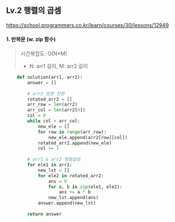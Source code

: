 ## Lv.2 행렬의 곱셈

https://school.programmers.co.kr/learn/courses/30/lessons/12949

#### 1. 반복문 (w. zip 함수)
> 시간복잡도: O(N*M)
>   -  N: arr1 길이, M: arr2 길이

```python
    def solution(arr1, arr2):
        answer = []
        
        # arr2 방향 전환
        rotated_arr2 = []
        arr_row = len(arr2)
        arr_col = len(arr2[0])
        col = 0
        while col < arr_col:
            new_ele = []
            for row in range(arr_row):
                new_ele.append(arr2[row][col])
            rotated_arr2.append(new_ele)
            col += 1
        
        # arr1 & arr2 행렬곱셈
        for ele1 in arr1:
            new_lst = []
            for ele2 in rotated_arr2:
                ans = 0
                for a, b in zip(ele1, ele2):
                    ans += a * b
                new_lst.append(ans)
            answer.append(new_lst)
        
        return answer
```